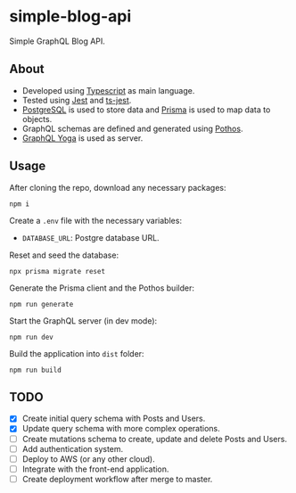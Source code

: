 # simple-blog-api

Simple GraphQL Blog API.

## About

- Developed using [Typescript](https://www.typescriptlang.org/) as main language.
- Tested using [Jest](https://jestjs.io/pt-BR/) and [ts-jest](https://www.npmjs.com/package/ts-jest).
- [PostgreSQL](https://www.postgresql.org/) is used to store data and [Prisma](https://www.prisma.io/) is used to map data to objects.
- GraphQL schemas are defined and generated using [Pothos](https://pothos-graphql.dev/).
- [GraphQL Yoga](https://www.the-guild.dev/graphql/yoga-server) is used as server.

## Usage

After cloning the repo, download any necessary packages:

```shell
npm i
```

Create a `.env` file with the necessary variables:

- `DATABASE_URL`: Postgre database URL.

Reset and seed the database:

```shell
npx prisma migrate reset
```

Generate the Prisma client and the Pothos builder:

```shell
npm run generate
```

Start the GraphQL server (in dev mode):

```shell
npm run dev
```

Build the application into `dist` folder:

```shell
npm run build
```

## TODO

- [x] Create initial query schema with Posts and Users.
- [x] Update query schema with more complex operations.
- [ ] Create mutations schema to create, update and delete Posts and Users.
- [ ] Add authentication system.
- [ ] Deploy to AWS (or any other cloud).
- [ ] Integrate with the front-end application.
- [ ] Create deployment workflow after merge to master.
